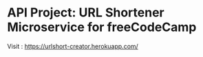 # API Project: URL Shortener Microservice for freeCodeCamp

Visit : https://urlshort-creator.herokuapp.com/
